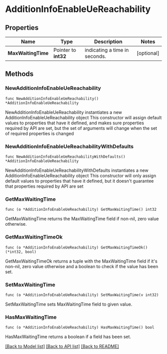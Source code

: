 # AdditionInfoEnableUeReachability

## Properties

Name | Type | Description | Notes
------------ | ------------- | ------------- | -------------
**MaxWaitingTime** | Pointer to **int32** | indicating a time in seconds. | [optional] 

## Methods

### NewAdditionInfoEnableUeReachability

`func NewAdditionInfoEnableUeReachability() *AdditionInfoEnableUeReachability`

NewAdditionInfoEnableUeReachability instantiates a new AdditionInfoEnableUeReachability object
This constructor will assign default values to properties that have it defined,
and makes sure properties required by API are set, but the set of arguments
will change when the set of required properties is changed

### NewAdditionInfoEnableUeReachabilityWithDefaults

`func NewAdditionInfoEnableUeReachabilityWithDefaults() *AdditionInfoEnableUeReachability`

NewAdditionInfoEnableUeReachabilityWithDefaults instantiates a new AdditionInfoEnableUeReachability object
This constructor will only assign default values to properties that have it defined,
but it doesn't guarantee that properties required by API are set

### GetMaxWaitingTime

`func (o *AdditionInfoEnableUeReachability) GetMaxWaitingTime() int32`

GetMaxWaitingTime returns the MaxWaitingTime field if non-nil, zero value otherwise.

### GetMaxWaitingTimeOk

`func (o *AdditionInfoEnableUeReachability) GetMaxWaitingTimeOk() (*int32, bool)`

GetMaxWaitingTimeOk returns a tuple with the MaxWaitingTime field if it's non-nil, zero value otherwise
and a boolean to check if the value has been set.

### SetMaxWaitingTime

`func (o *AdditionInfoEnableUeReachability) SetMaxWaitingTime(v int32)`

SetMaxWaitingTime sets MaxWaitingTime field to given value.

### HasMaxWaitingTime

`func (o *AdditionInfoEnableUeReachability) HasMaxWaitingTime() bool`

HasMaxWaitingTime returns a boolean if a field has been set.


[[Back to Model list]](../README.md#documentation-for-models) [[Back to API list]](../README.md#documentation-for-api-endpoints) [[Back to README]](../README.md)


